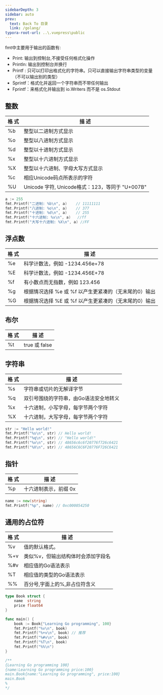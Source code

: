 ```yaml
---
sidebarDepth: 3
sidebar: auto
prev:
  text: Back To 目录
  link: /golang/
typora-root-url: ..\.vuepress\public
---
```




fmt中主要用于输出的函数有:

- Print: 输出到控制台,不接受任何格式化操作
- Println: 输出到控制台并换行
- Printf : 只可以打印出格式化的字符串。只可以直接输出字符串类型的变量（不可以输出别的类型）
- Sprintf：格式化并返回一个字符串而不带任何输出
- Fprintf：来格式化并输出到 io.Writers 而不是 os.Stdout



## 整数

| 格 式 | 描 述                                           |
| ----- | ----------------------------------------------- |
| %b    | 整型以二进制方式显示                            |
| %o    | 整型以八进制方式显示                            |
| %d    | 整型以十进制方式显示                            |
| %x    | 整型以十六进制方式显示                          |
| %X    | 整型以十六进制、字母大写方式显示                |
| %c    | 相应Unicode码点所表示的字符                     |
| %U    | Unicode 字符, Unicode格式：123，等同于 "U+007B" |

```go
a := 255
fmt.Printf("二进制: %b\n", a)    // 11111111
fmt.Printf("八进制: %o\n", a)    // 377
fmt.Printf("十进制: %d\n", a)    // 255
fmt.Printf("十六进制: %x\n", a)   //ff
fmt.Printf("大写十六进制: %X\n", a) //FF
```

##  浮点数

| 格 式 | 描 述                                                 |
| ----- | ----------------------------------------------------- |
| %e    | 科学计数法，例如 -1234.456e+78                        |
| %E    | 科学计数法，例如 -1234.456E+78                        |
| %f    | 有小数点而无指数，例如 123.456                        |
| %g    | 根据情况选择 %e 或 %f 以产生更紧凑的（无末尾的0）输出 |
| %G    | 根据情况选择 %E 或 %f 以产生更紧凑的（无末尾的0）输出 |

##  布尔

| 格 式 | 描 述         |
| ----- | ------------- |
| %t    | true 或 false |



##  字符串

| 格 式 | 描 述                                  |
| ----- | -------------------------------------- |
| %s    | 字符串或切片的无解译字节               |
| %q    | 双引号围绕的字符串，由Go语法安全地转义 |
| %x    | 十六进制，小写字母，每字节两个字符     |
| %X    | 十六进制，大写字母，每字节两个字符     |

```go
str := "Hello world!"
fmt.Printf("%s\n", str) // Hello world!
fmt.Printf("%q\n", str) // "Hello world!"
fmt.Printf("%x\n", str) // 48656c6c6f20776f726c6421
fmt.Printf("%X\n", str) // 48656C6C6F20776F726C6421
```

##  指针

| 格 式 | 描 述                 |
| ----- | --------------------- |
| %p    | 十六进制表示，前缀 0x |

```go
name := new(string)
fmt.Printf("%p", name) // 0xc000054250
```

##  通用的占位符

| 格 式 | 描 述                              |
| ----- | ---------------------------------- |
| %v    | 值的默认格式。                     |
| %+v   | 类似%v，但输出结构体时会添加字段名 |
| %#v   | 相应值的Go语法表示                 |
| %T    | 相应值的类型的Go语法表示           |
| %%    | 百分号,字面上的%,非占位符含义      |

```go
type Book struct {
	name  string
	price float64
}

func main() {
	book := Book{"Learning Go programming", 100}
	fmt.Printf("%v\n", book)
	fmt.Printf("%+v\n", book) // 推荐
	fmt.Printf("%#v\n", book)
	fmt.Printf("%T\n", book)
	fmt.Printf("%%\n")
}

/**
{Learning Go programming 100}
{name:Learning Go programming price:100}
main.Book{name:"Learning Go programming", price:100}
main.Book
%
*/
```

